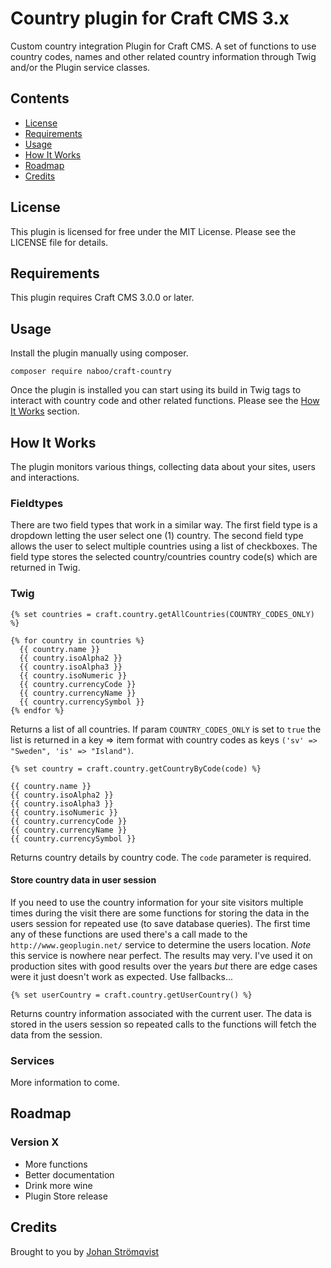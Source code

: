 # Country plugin for Craft CMS 3.x

Custom country integration Plugin for Craft CMS. A set of functions to use country codes, names and other related country information through Twig and/or the Plugin service classes.

## Contents

- [License](#license)
- [Requirements](#installation)
- [Usage](#usage)
- [How It Works](#how-it-works)
- [Roadmap](#roadmap)
- [Credits](#credits)

## License

This plugin is licensed for free under the MIT License. Please see the LICENSE file for details.

## Requirements

This plugin requires Craft CMS 3.0.0 or later.

## Usage

Install the plugin manually using composer.

```
composer require naboo/craft-country
```

Once the plugin is installed you can start using its build in Twig tags to interact with country code and other related functions. Please see the [How It Works](#how-it-works) section.

## How It Works

The plugin monitors various things, collecting data about your sites, users and interactions.

### Fieldtypes

There are two field types that work in a similar way. The first field type is a dropdown letting the user select one (1) country. The second field type allows the user to select multiple countries using a list of checkboxes. The field type stores the selected country/countries country code(s) which are returned in Twig.

### Twig

```twig
{% set countries = craft.country.getAllCountries(COUNTRY_CODES_ONLY) %}

{% for country in countries %}
  {{ country.name }}
  {{ country.isoAlpha2 }}
  {{ country.isoAlpha3 }}
  {{ country.isoNumeric }}
  {{ country.currencyCode }}
  {{ country.currencyName }}
  {{ country.currencySymbol }}
{% endfor %}
```

Returns a list of all countries. If param `COUNTRY_CODES_ONLY` is set to `true` the list is returned in a key => item format with country codes as keys `('sv' => "Sweden", 'is' => "Island")`.

```twig
{% set country = craft.country.getCountryByCode(code) %}

{{ country.name }}
{{ country.isoAlpha2 }}
{{ country.isoAlpha3 }}
{{ country.isoNumeric }}
{{ country.currencyCode }}
{{ country.currencyName }}
{{ country.currencySymbol }}
```

Returns country details by country code. The `code` parameter is required.

#### Store country data in user session

If you need to use the country information for your site visitors multiple times during the visit there are some functions for storing the data in the users session for repeated use (to save database queries). The first time any of these functions are used there's a call made to the `http://www.geoplugin.net/` service to determine the users location. *Note* this service is nowhere near perfect. The results may very. I've used it on production sites with good results over the years _but_ there are edge cases were it just doesn't work as expected. Use fallbacks...

```twig
{% set userCountry = craft.country.getUserCountry() %}
```

Returns country information associated with the current user. The data is stored in the users session so repeated calls to the functions will fetch the data from the session.

### Services

More information to come.

## Roadmap

### Version X

- More functions
- Better documentation
- Drink more wine
- Plugin Store release

## Credits

Brought to you by [Johan Strömqvist](http://www.naboovalley.com)

